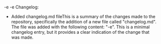 -e 
-e Changelog:
- Added changelog.md fileThis is a summary of the changes made to the repository, specifically the addition of a new file called "changelog.md". The file was added with the following content: "-e". This is a minimal changelog entry, but it provides a clear indication of the change that was made.
